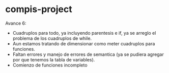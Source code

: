 # compis-project

Avance 6: 
- Cuadruplos para todo, ya incluyendo parentesis e if, ya se arreglo el problema de los cuadruplos de while.
- Aun estamos tratando de dimensionar como meter cuadruplos para funciones.
- Faltan errores y manejo de errores de semantica (ya se pudiera agregar por que tenemos la tabla de variables).
- Comienzo de funciones incompleto
